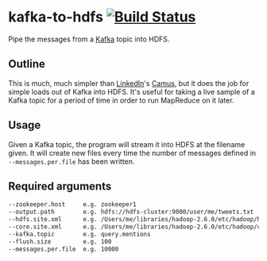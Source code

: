# kafka-to-hdfs [![Build Status](https://travis-ci.org/jstanier/kafka-to-hdfs.svg?branch=master)](https://travis-ci.org/jstanier/kafka-to-hdfs)
Pipe the messages from a [Kafka](https://github.com/apache/kafka) topic into HDFS.

## Outline
This is much, much simpler than [LinkedIn](https://github.com/linkedin)'s [Camus](https://github.com/linkedin/camus), but it does the job for simple loads out of Kafka into HDFS. It's useful for taking a live sample of a Kafka topic for a period of time in order to run MapReduce on it later.

## Usage
Given a Kafka topic, the program will stream it into HDFS at the filename given. It will create new files every time the number of messages defined in `--messages.per.file` has been written.

## Required arguments
```sh
--zookeeper.host     e.g. zookeeper1
--output.path        e.g. hdfs://hdfs-cluster:9000/user/me/tweets.txt
--hdfs.site.xml      e.g. /Users/me/libraries/hadoop-2.6.0/etc/hadoop/hdfs-site.xml
--core.site.xml      e.g. /Users/me/libraries/hadoop-2.6.0/etc/hadoop/core-site.xml
--kafka.topic        e.g. query.mentions
--flush.size         e.g. 100
--messages.per.file  e.g. 10000
```


